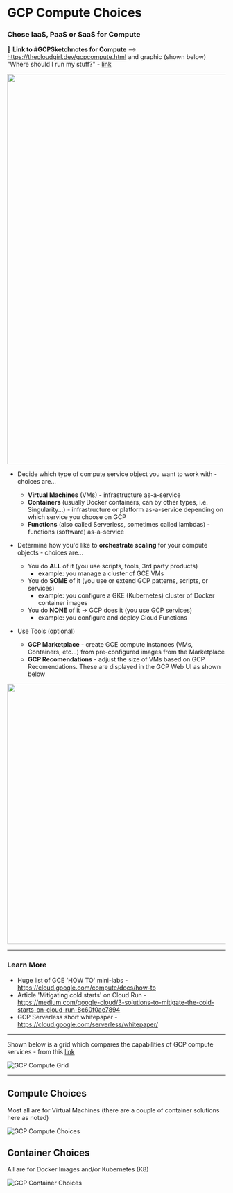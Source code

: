 # GCP Compute Choices

### Chose IaaS, PaaS or SaaS for Compute

**🎨 Link to #GCPSketchnotes for Compute** --> https://thecloudgirl.dev/gcpcompute.html  and graphic (shown below) "Where should I run my stuff?" - [link](https://cloud.google.com/blog/topics/developers-practitioners/where-should-i-run-my-stuff-choosing-google-cloud-compute-option)

<img src="https://storage.googleapis.com/gweb-cloudblog-publish/images/CvKvRvF_v10-07-21.max-2000x2000.jpg" width=900>

- Decide which type of compute service object you want to work with - choices are...
  - **Virtual Machines** (VMs) - infrastructure as-a-service
  - **Containers** (usually Docker containers, can by other types, i.e. Singularity...) - infrastructure or platform as-a-service depending on which service you choose on GCP
  - **Functions** (also called Serverless, sometimes called lambdas) - functions (software) as-a-service

- Determine how you'd like to **orchestrate scaling** for your compute objects - choices are...
  - You do **ALL** of it (you use scripts, tools, 3rd party products)
    - example: you manage a cluster of GCE VMs
  - You do **SOME** of it (you use or extend GCP patterns, scripts, or services)
    - example: you configure a GKE (Kubernetes) cluster of Docker container images
  - You do **NONE** of it -> GCP does it (you use GCP services)
    - example: you configure and deploy Cloud Functions
  
- Use Tools (optional)
  - **GCP Marketplace** - create GCE compute instances (VMs, Containers, etc...) from pre-configured images from the Marketplace
  - **GCP Recomendations** - adjust the size of VMs based on GCP Recomendations.  These are displayed in the GCP Web UI as shown below

<img src="https://github.com/lynnlangit/gcp-essentials/blob/master/7_sample_data/images/vm-recomendations.png" width=600>

---
  
  
### Learn More
 - Huge list of GCE 'HOW TO' mini-labs - https://cloud.google.com/compute/docs/how-to
 - Article 'Mitigating cold starts' on Cloud Run - https://medium.com/google-cloud/3-solutions-to-mitigate-the-cold-starts-on-cloud-run-8c60f0ae7894
 - GCP Serverless short whitepaper -  https://cloud.google.com/serverless/whitepaper/

 ---
  
 Shown below is a grid which compares the capabilities of GCP compute services - from this [link](https://cloud.google.com/hosting-options#hosting-options)
  
![GCP Compute Grid](https://github.com/lynnlangit/gcp-essentials/blob/master/7_sample_data/images/compute-grid.png)
  
 ---

## Compute Choices

Most all are for Virtual Machines (there are a couple of container solutions here as noted)

![GCP Compute Choices](https://github.com/lynnlangit/gcp-essentials/blob/master/7_sample_data/images/compute-choices.png)

## Container Choices

All are for Docker Images and/or Kubernetes (K8)

![GCP Container Choices](https://github.com/lynnlangit/gcp-essentials/blob/master/7_sample_data/images/container-choices.png)
